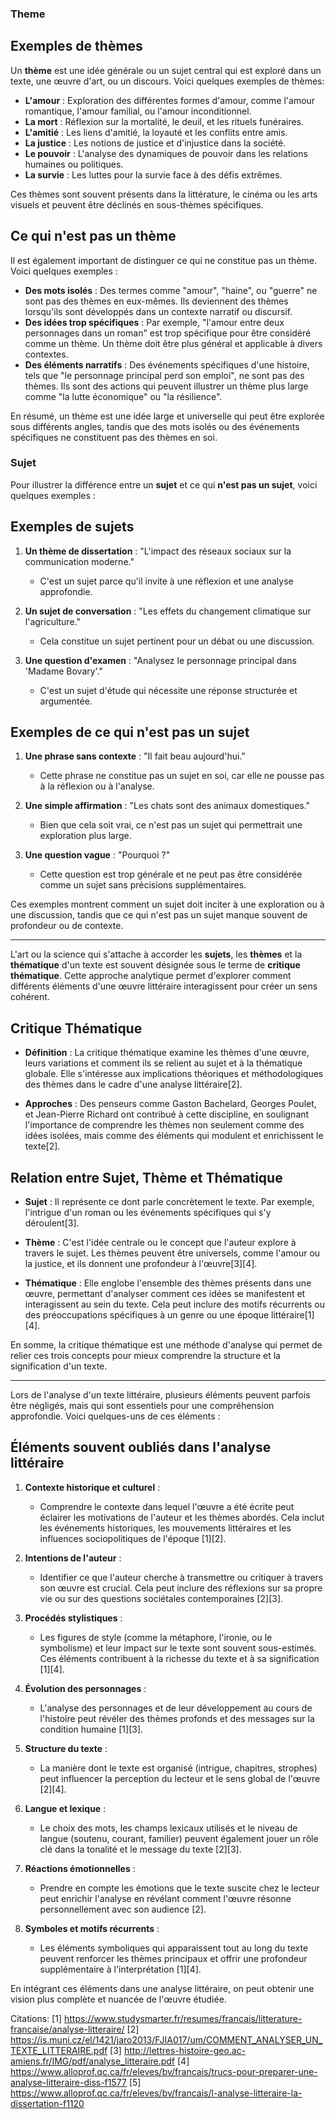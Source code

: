 
### Theme
## Exemples de thèmes

Un **thème** est une idée générale ou un sujet central qui est exploré dans un texte, une œuvre d'art, ou un discours. Voici quelques exemples de thèmes:

- **L'amour** : Exploration des différentes formes d'amour, comme l'amour romantique, l'amour familial, ou l'amour inconditionnel.
- **La mort** : Réflexion sur la mortalité, le deuil, et les rituels funéraires.
- **L'amitié** : Les liens d'amitié, la loyauté et les conflits entre amis.
- **La justice** : Les notions de justice et d'injustice dans la société.
- **Le pouvoir** : L'analyse des dynamiques de pouvoir dans les relations humaines ou politiques.
- **La survie** : Les luttes pour la survie face à des défis extrêmes.

Ces thèmes sont souvent présents dans la littérature, le cinéma ou les arts visuels et peuvent être déclinés en sous-thèmes spécifiques.

## Ce qui n'est pas un thème

Il est également important de distinguer ce qui ne constitue pas un thème. Voici quelques exemples :

- **Des mots isolés** : Des termes comme "amour", "haine", ou "guerre" ne sont pas des thèmes en eux-mêmes. Ils deviennent des thèmes lorsqu'ils sont développés dans un contexte narratif ou discursif.
- **Des idées trop spécifiques** : Par exemple, "l'amour entre deux personnages dans un roman" est trop spécifique pour être considéré comme un thème. Un thème doit être plus général et applicable à divers contextes.
- **Des éléments narratifs** : Des événements spécifiques d'une histoire, tels que "le personnage principal perd son emploi", ne sont pas des thèmes. Ils sont des actions qui peuvent illustrer un thème plus large comme "la lutte économique" ou "la résilience".

En résumé, un thème est une idée large et universelle qui peut être explorée sous différents angles, tandis que des mots isolés ou des événements spécifiques ne constituent pas des thèmes en soi.


### Sujet

Pour illustrer la différence entre un **sujet** et ce qui **n'est pas un sujet**, voici quelques exemples :

## Exemples de sujets

1. **Un thème de dissertation** : "L'impact des réseaux sociaux sur la communication moderne." 
   - C'est un sujet parce qu'il invite à une réflexion et une analyse approfondie.

2. **Un sujet de conversation** : "Les effets du changement climatique sur l'agriculture."
   - Cela constitue un sujet pertinent pour un débat ou une discussion.

3. **Une question d'examen** : "Analysez le personnage principal dans 'Madame Bovary'."
   - C'est un sujet d'étude qui nécessite une réponse structurée et argumentée.

## Exemples de ce qui n'est pas un sujet

1. **Une phrase sans contexte** : "Il fait beau aujourd'hui."
   - Cette phrase ne constitue pas un sujet en soi, car elle ne pousse pas à la réflexion ou à l'analyse.

2. **Une simple affirmation** : "Les chats sont des animaux domestiques."
   - Bien que cela soit vrai, ce n'est pas un sujet qui permettrait une exploration plus large.

3. **Une question vague** : "Pourquoi ?"
   - Cette question est trop générale et ne peut pas être considérée comme un sujet sans précisions supplémentaires.

Ces exemples montrent comment un sujet doit inciter à une exploration ou à une discussion, tandis que ce qui n'est pas un sujet manque souvent de profondeur ou de contexte.

---


L'art ou la science qui s'attache à accorder les **sujets**, les **thèmes** et la **thématique** d'un texte est souvent désignée sous le terme de **critique thématique**. Cette approche analytique permet d'explorer comment différents éléments d'une œuvre littéraire interagissent pour créer un sens cohérent.

## Critique Thématique

- **Définition** : La critique thématique examine les thèmes d'une œuvre, leurs variations et comment ils se relient au sujet et à la thématique globale. Elle s'intéresse aux implications théoriques et méthodologiques des thèmes dans le cadre d'une analyse littéraire[2].

- **Approches** : Des penseurs comme Gaston Bachelard, Georges Poulet, et Jean-Pierre Richard ont contribué à cette discipline, en soulignant l'importance de comprendre les thèmes non seulement comme des idées isolées, mais comme des éléments qui modulent et enrichissent le texte[2].

## Relation entre Sujet, Thème et Thématique

- **Sujet** : Il représente ce dont parle concrètement le texte. Par exemple, l'intrigue d'un roman ou les événements spécifiques qui s'y déroulent[3].

- **Thème** : C'est l'idée centrale ou le concept que l'auteur explore à travers le sujet. Les thèmes peuvent être universels, comme l'amour ou la justice, et ils donnent une profondeur à l'œuvre[3][4].

- **Thématique** : Elle englobe l'ensemble des thèmes présents dans une œuvre, permettant d'analyser comment ces idées se manifestent et interagissent au sein du texte. Cela peut inclure des motifs récurrents ou des préoccupations spécifiques à un genre ou une époque littéraire[1][4].

En somme, la critique thématique est une méthode d'analyse qui permet de relier ces trois concepts pour mieux comprendre la structure et la signification d'un texte.


----

Lors de l'analyse d'un texte littéraire, plusieurs éléments peuvent parfois être négligés, mais qui sont essentiels pour une compréhension approfondie. Voici quelques-uns de ces éléments :

## Éléments souvent oubliés dans l'analyse littéraire

1. **Contexte historique et culturel** :
   - Comprendre le contexte dans lequel l'œuvre a été écrite peut éclairer les motivations de l'auteur et les thèmes abordés. Cela inclut les événements historiques, les mouvements littéraires et les influences sociopolitiques de l'époque [1][2].

2. **Intentions de l'auteur** :
   - Identifier ce que l'auteur cherche à transmettre ou critiquer à travers son œuvre est crucial. Cela peut inclure des réflexions sur sa propre vie ou sur des questions sociétales contemporaines [2][3].

3. **Procédés stylistiques** :
   - Les figures de style (comme la métaphore, l'ironie, ou le symbolisme) et leur impact sur le texte sont souvent sous-estimés. Ces éléments contribuent à la richesse du texte et à sa signification [1][4].

4. **Évolution des personnages** :
   - L'analyse des personnages et de leur développement au cours de l'histoire peut révéler des thèmes profonds et des messages sur la condition humaine [1][3].

5. **Structure du texte** :
   - La manière dont le texte est organisé (intrigue, chapitres, strophes) peut influencer la perception du lecteur et le sens global de l'œuvre [2][4].

6. **Langue et lexique** :
   - Le choix des mots, les champs lexicaux utilisés et le niveau de langue (soutenu, courant, familier) peuvent également jouer un rôle clé dans la tonalité et le message du texte [2][3].

7. **Réactions émotionnelles** :
   - Prendre en compte les émotions que le texte suscite chez le lecteur peut enrichir l'analyse en révélant comment l'œuvre résonne personnellement avec son audience [2].

8. **Symboles et motifs récurrents** :
   - Les éléments symboliques qui apparaissent tout au long du texte peuvent renforcer les thèmes principaux et offrir une profondeur supplémentaire à l'interprétation [1][4].

En intégrant ces éléments dans une analyse littéraire, on peut obtenir une vision plus complète et nuancée de l'œuvre étudiée.

Citations:
[1] https://www.studysmarter.fr/resumes/francais/litterature-francaise/analyse-litteraire/
[2] https://is.muni.cz/el/1421/jaro2013/FJIA017/um/COMMENT_ANALYSER_UN_TEXTE_LITTERAIRE.pdf
[3] http://lettres-histoire-geo.ac-amiens.fr/IMG/pdf/analyse_litteraire.pdf
[4] https://www.alloprof.qc.ca/fr/eleves/bv/francais/trucs-pour-preparer-une-analyse-litteraire-diss-f1577
[5] https://www.alloprof.qc.ca/fr/eleves/bv/francais/l-analyse-litteraire-la-dissertation-f1120